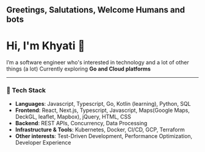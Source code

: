 ## Greetings, Salutations, Welcome Humans and bots

<!--
**khyati-k/khyati-k** is a ✨ _special_ ✨ repository because its `README.md` (this file) appears on your GitHub profile.

Here are some ideas to get you started:

- 🔭 I’m currently working on ...
- 🌱 I’m currently learning ...
- 👯 I’m looking to collaborate on ...
- 🤔 I’m looking for help with ...
- 💬 Ask me about ...
- 📫 How to reach me: ...
- 😄 Pronouns: ...
- ⚡ Fun fact: ...
-->
# Hi, I'm Khyati 👋

I’m a software engineer who's interested in technology and a lot of other things (a lot)
Currently exploring **Go and Cloud platforms**

---

### 🔧 Tech Stack

* **Languages**: Javascript, Typescript, Go, Kotlin (learning), Python, SQL
* **Frontend**: React, Next.js, Typescript, Javascript, Maps(Google Maps, DeckGL, leaflet, Mapbox), jQuery, HTML, CSS
* **Backend**: REST APIs, Concurrency, Data Processing
* **Infrastructure & Tools**: Kubernetes, Docker, CI/CD, GCP, Terraform
* **Other interests**: Test-Driven Development, Performance Optimization, Developer Experience


